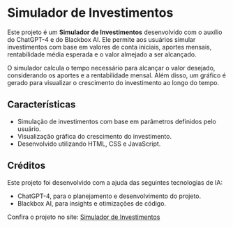 <h1>Simulador de Investimentos</h1>
<p>Este projeto é um <strong>Simulador de Investimentos</strong> desenvolvido com o auxílio do ChatGPT-4 e do Blackbox AI. Ele permite aos usuários simular investimentos com base em valores de conta iniciais, aportes mensais, rentabilidade média esperada e o valor almejado a ser alcançado.</p>
<p>O simulador calcula o tempo necessário para alcançar o valor desejado, considerando os aportes e a rentabilidade mensal. Além disso, um gráfico é gerado para visualizar o crescimento do investimento ao longo do tempo.</p>
<h2>Características</h2>
<ul>
    <li>Simulação de investimentos com base em parâmetros definidos pelo usuário.</li>
    <li>Visualização gráfica do crescimento do investimento.</li>
    <li>Desenvolvido utilizando HTML, CSS e JavaScript.</li>
</ul>
<h2>Créditos</h2>
<p>Este projeto foi desenvolvido com a ajuda das seguintes tecnologias de IA:</p>
<ul>
    <li>ChatGPT-4, para o planejamento e desenvolvimento do projeto.</li>
    <li>Blackbox AI, para insights e otimizações de código.</li>
</ul>
<p>Confira o projeto no site: <a href="https://hernanisamuel.github.io/simulador-investimentos/simulador_investimentos/index">Simulador de Investimentos</a></p>
